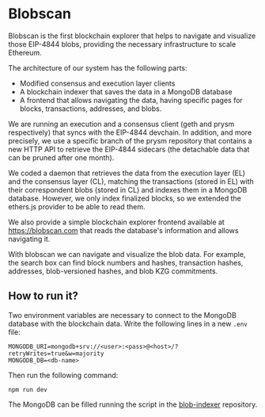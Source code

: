 Blobscan
========

Blobscan is the first blockchain explorer that helps to navigate and visualize those EIP-4844 blobs, providing the necessary infrastructure to scale Ethereum.

The architecture of our system has the following parts:
- Modified consensus and execution layer clients
- A blockchain indexer that saves the data in a MongoDB database
- A frontend that allows navigating the data, having specific pages for blocks, transactions, addresses, and blobs.

We are running an execution and a consensus client (geth and prysm respectively) that syncs with the EIP-4844 devchain. In addition, and more precisely, we use a specific branch of the prysm repository that contains a new HTTP API to retrieve the EIP-4844 sidecars (the detachable data that can be pruned after one month).

We coded a daemon that retrieves the data from the execution layer (EL) and the consensus layer (CL), matching the transactions (stored in EL) with their correspondent blobs (stored in CL) and indexes them in a MongoDB database. However, we only index finalized blocks, so we extended the ethers.js provider to be able to read them.

We also provide a simple blockchain explorer frontend available at https://blobscan.com that reads the database's information and allows navigating it.

With blobscan we can navigate and visualize the blob data. For example, the search box can find block numbers and hashes, transaction hashes, addresses, blob-versioned hashes, and blob KZG commitments.

## How to run it?

Two environment variables are necessary to connect to the MongoDB database with the blockchain data. Write the following lines in a new `.env` file:

```
MONGODB_URI=mongodb+srv://<user>:<pass>@<host>/?retryWrites=true&w=majority
MONGODB_DB=<db-name>
```

Then run the following command:

```
npm run dev
```

The MongoDB can be filled running the script in the [blob-indexer](https://github.com/BlossomLabs/blob-indexer) repository.